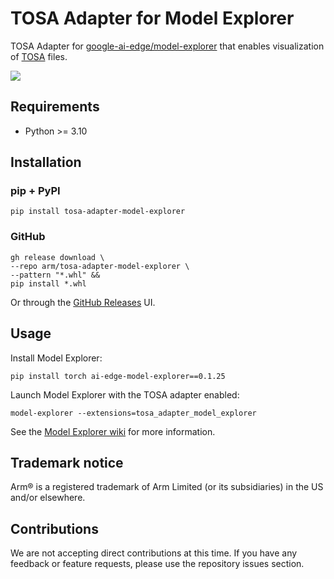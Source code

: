 # TOSA Adapter for Model Explorer

TOSA Adapter for [google-ai-edge/model-explorer](https://github.com/google-ai-edge/model-explorer) that enables visualization of [TOSA](https://www.mlplatform.org/tosa/) files.

![](https://raw.githubusercontent.com/arm/tosa-adapter-model-explorer/main/screenshots/tosa-adapter-readme-screenshot.png)

## Requirements

- Python >= 3.10

## Installation

### pip + PyPI
    pip install tosa-adapter-model-explorer

### GitHub

    gh release download \
    --repo arm/tosa-adapter-model-explorer \
    --pattern "*.whl" &&
    pip install *.whl

Or through the [GitHub Releases](https://github.com/arm/tosa-adapter-model-explorer/releases) UI.

## Usage

Install Model Explorer:

    pip install torch ai-edge-model-explorer==0.1.25

Launch Model Explorer with the TOSA adapter enabled:

    model-explorer --extensions=tosa_adapter_model_explorer

See the [Model Explorer wiki](https://github.com/google-ai-edge/model-explorer/wiki) for more information.

## Trademark notice

Arm® is a registered trademark of Arm Limited (or its subsidiaries) in the US and/or elsewhere.

## Contributions

We are not accepting direct contributions at this time.
If you have any feedback or feature requests, please use the repository issues section.
